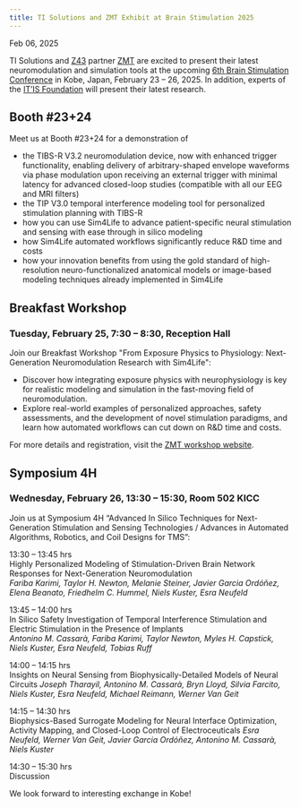 ```yaml
---
title: TI Solutions and ZMT Exhibit at Brain Stimulation 2025
---
```


Feb 06, 2025

TI Solutions and [Z43](https://z43.swiss) partner [ZMT](https://zmt.swiss) are excited to present their latest neuromodulation and simulation tools at the upcoming [6th Brain Stimulation Conference](https://www.elsevier.com/events/conferences/all/international-brain-stimulation-conference) in Kobe, Japan, February 23 – 26, 2025. In addition, experts of the [IT’IS Foundation](https://itis.swiss) will present their latest research.

## Booth #23+24  
Meet us at Booth #23+24 for a demonstration of
- the TIBS-R V3.2 neuromodulation device, now with enhanced trigger functionality, enabling delivery of arbitrary-shaped envelope waveforms via phase modulation upon receiving an external trigger with minimal latency for advanced closed-loop studies (compatible with all our EEG and MRI filters)
- the TIP V3.0 temporal interference modeling tool for personalized stimulation planning with TIBS-R
- how you can use Sim4Life to advance patient-specific neural stimulation and sensing with ease through in silico modeling
- how Sim4Life automated workflows significantly reduce R&D time and costs
- how your innovation benefits from using the gold standard of high-resolution neuro-functionalized anatomical models or image-based modeling techniques already implemented in Sim4Life


## Breakfast Workshop  
### Tuesday, February 25, 7:30 – 8:30, Reception Hall  

Join our Breakfast Workshop "From Exposure Physics to Physiology: Next-Generation Neuromodulation Research with Sim4Life":
- Discover how integrating exposure physics with neurophysiology is key for realistic modeling and simulation in the fast-moving field of neuromodulation.
- Explore real-world examples of personalized approaches, safety assessments, and the development of novel stimulation paradigms, and learn how automated workflows can cut down on R&D time and costs.

For more details and registration, visit the [ZMT workshop website](https://zmt.swiss/news-and-events/events/workshops/sim4life-brainstim-2025/registration-brainstim-2025/).


## Symposium 4H  
### Wednesday, February 26, 13:30 – 15:30, Room 502 KICC  

Join us at Symposium 4H “Advanced In Silico Techniques for Next-Generation Stimulation and Sensing Technologies / Advances in Automated Algorithms, Robotics, and Coil Designs for TMS”:

13:30 – 13:45 hrs  
Highly Personalized Modeling of Stimulation-Driven Brain Network Responses for Next-Generation Neuromodulation  
*Fariba Karimi, Taylor H. Newton, Melanie Steiner, Javier Garcia Ordóñez, Elena Beanato, Friedhelm C. Hummel, Niels Kuster, Esra Neufeld*

13:45 – 14:00 hrs  
In Silico Safety Investigation of Temporal Interference Stimulation and Electric Stimulation in the Presence of Implants  
*Antonino M. Cassarà, Fariba Karimi, Taylor Newton, Myles H. Capstick, Niels Kuster, Esra Neufeld, Tobias Ruff*

14:00 – 14:15 hrs  
Insights on Neural Sensing from Biophysically-Detailed Models of Neural Circuits
*Joseph Tharayil, Antonino M. Cassarà, Bryn Lloyd, Silvia Farcito, Niels Kuster, Esra Neufeld, Michael Reimann, Werner Van Geit*

14:15 – 14:30 hrs  
Biophysics-Based Surrogate Modeling for Neural Interface Optimization, Activity Mapping, and Closed-Loop Control of Electroceuticals
*Esra Neufeld, Werner Van Geit, Javier Garcia Ordóñez, Antonino M. Cassarà, Niels Kuster*

14:30 – 15:30 hrs  
Discussion

We look forward to interesting exchange in Kobe!
